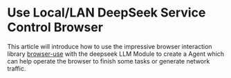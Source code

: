 # Use Local/LAN DeepSeek Service Control Browser

This article will introduce how to use the impressive browser interaction library [browser-use](https://github.com/browser-use/browser-use) with the deepseek LLM Module to create a Agent which can help operate the browser to finish some tasks or generate network traffic. 



